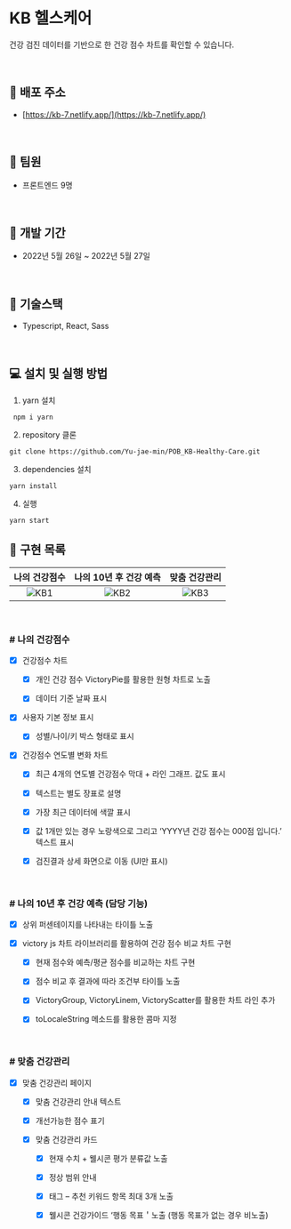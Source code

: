 # KB 헬스케어

건강 검진 데이터를 기반으로 한 건강 점수 차트를 확인할 수 있습니다.

<br />

## 🎉 **배포 주소**

- [https://kb-7.netlify.app/](https://kb-7.netlify.app/)

<br />

## 👬 **팀원**

- 프론트엔드 9명

<br>

## 📅 **개발 기간**

- 2022년 5월 26일 ~ 2022년 5월 27일

<br />

## 🔧 **기술스택**

- Typescript, React, Sass

<br />

## 💻 **설치 및 실행 방법**

1. yarn 설치

```
 npm i yarn
```

2. repository 클론

```
git clone https://github.com/Yu-jae-min/POB_KB-Healthy-Care.git
```

3. dependencies 설치

```
yarn install
```

4. 실행

```
yarn start
```

## 📒 **구현 목록**

|나의 건강점수|나의 10년 후 건강 예측|맞춤 건강관리|
|:-:|:-:|:-:|
|![KB1](https://user-images.githubusercontent.com/69314161/170706846-b0f709b9-7618-4ac5-86f6-a2345b0b672a.png)|![KB2](https://user-images.githubusercontent.com/69314161/170707159-5fa01938-ec2e-47e3-a016-aced314ac74f.png)|![KB3](https://user-images.githubusercontent.com/69314161/170706892-369c1c13-92ce-458a-884f-ab25ddfa645b.png)|

<br />

### # 나의 건강점수

- [x] 건강점수 차트

    - [x] 개인 건강 점수 VictoryPie를 활용한 원형 차트로 노출

    - [x] 데이터 기준 날짜 표시

- [x] 사용자 기본 정보 표시

    - [x] 성별/나이/키 박스 형태로 표시

- [x] 건강점수 연도별 변화 차트

    - [x] 최근 4개의 연도별 건강점수 막대 + 라인 그래프. 값도 표시

    - [x] 텍스트는 별도 장표로 설명

    - [x] 가장 최근 데이터에 색깔 표시

    - [x] 값 1개만 있는 경우 노랑색으로 그리고 ‘YYYY년 건강 점수는 000점 입니다.’ 텍스트 표시

    - [x] 검진결과 상세 화면으로 이동 (UI만 표시)

<br>

### # 나의 10년 후 건강 예측 (담당 기능)

- [x] 상위 퍼센테이지를 나타내는 타이틀 노출

- [x] victory js 차트 라이브러리를 활용하여 건강 점수 비교 차트 구현

    - [x] 현재 점수와 예측/평균 점수를 비교하는 차트 구현

    - [x] 점수 비교 후 결과에 따라 조건부 타이틀 노출

    - [x] VictoryGroup, VictoryLinem, VictoryScatter를 활용한 차트 라인 추가

    - [x] toLocaleString 메소드를 활용한 콤마 지정

<br>

### # 맞춤 건강관리

- [x] 맞춤 건강관리 페이지

    - [x] 맞춤 건강관리 안내 텍스트

    - [x] 개선가능한 점수 표기

    - [x] 맞춤 건강관리 카드

        - [x] 현재 수치 + 웰시콘 평가 분류값 노출

        - [x] 정상 범위 안내

        - [x] 태그 – 추천 키워드 항목 최대 3개 노출

        - [x] 웰시콘 건강가이드 ‘행동 목표＇노출 (행동 목표가 없는 경우 비노출)

<br>
